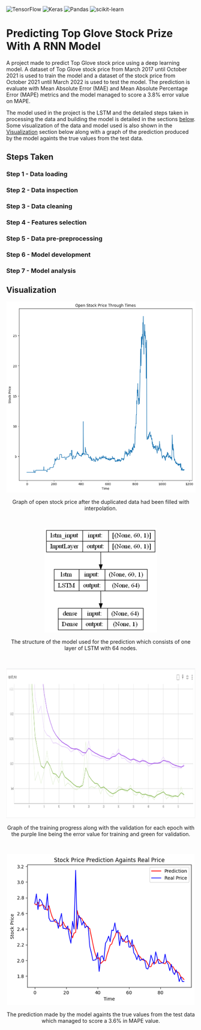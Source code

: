 ![TensorFlow](https://img.shields.io/badge/TensorFlow-%23FF6F00.svg?style=flat&logo=TensorFlow&logoColor=white)
![Keras](https://img.shields.io/badge/Keras-%23D00000.svg?style=flat&logo=Keras&logoColor=white)
![Pandas](https://img.shields.io/badge/pandas-%23150458.svg?style=flat&logo=pandas&logoColor=white)
![scikit-learn](https://img.shields.io/badge/scikit--learn-%23F7931E.svg?style=flat&logo=scikit-learn&logoColor=white)

# Predicting Top Glove Stock Prize With A RNN Model
A project made to predict Top Glove stock price using a deep learning model. A dataset of Top Glove stock price from March 2017 until October 2021 is used to train the model and a dataset of the stock price from October 2021 until March 2022 is used to test the model. The prediction is evaluate with Mean Absolute Error (MAE) and Mean Absolute Percentage Error (MAPE) metrics and the model managed to score a 3.8% error value on MAPE.

The model used in the project is the LSTM and the detailed steps taken in processing the data and building the model is detailed in the sections [below](#steps-taken). Some visualization of the data and model used is also shown in the [Visualization](#visualization) section below along with a graph of the prediction produced by the model againts the true values from the test data.

## Steps Taken
### Step 1 - Data loading    
### Step 2 - Data inspection    
### Step 3 - Data cleaning    
### Step 4 - Features selection   
### Step 5 - Data pre-preprocessing    
### Step 6 - Model development    
### Step 7 - Model analysis  

## Visualization
<p align="center">
  <img src="resources/open_stock_price.png" width=700/>
</p>  

<p align="center">
Graph of open stock price after the duplicated data had been filled with interpolation.
</p>

<p><br></p>
<p align="center">
  <img src="resources/model.png" width=300/>
</p>  

<p align="center">
The structure of the model used for the prediction which consists of one layer of LSTM with 64 nodes.
</p>

<p><br></p>
<p align="center">
  <img src="resources/training.png" height=400/>
</p>  

<p align="center">
Graph of the training progress along with the validation for each epoch with the purple line being the error value for training and green for validation.
</p>

<p><br></p>
<p align="center">
  <img src="resources/prediction_vs_target.png" width=500/>
</p>  

<p align="center">
The prediction made by the model againts the true values from the test data which managed to score a 3.6% in MAPE value.
</p>




